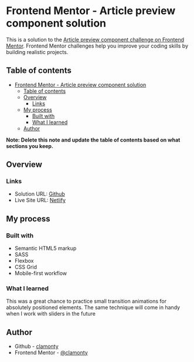 # Frontend Mentor - Article preview component solution

This is a solution to the [Article preview component challenge on Frontend Mentor](https://www.frontendmentor.io/challenges/article-preview-component-dYBN_pYFT). Frontend Mentor challenges help you improve your coding skills by building realistic projects. 

## Table of contents

- [Frontend Mentor - Article preview component solution](#frontend-mentor---article-preview-component-solution)
  - [Table of contents](#table-of-contents)
  - [Overview](#overview)
    - [Links](#links)
  - [My process](#my-process)
    - [Built with](#built-with)
    - [What I learned](#what-i-learned)
  - [Author](#author)

**Note: Delete this note and update the table of contents based on what sections you keep.**

## Overview

### Links

- Solution URL: [Github](https://github.com/clamonty/Frontendmentor.io/tree/main/Newbie/15.%20Article%20Preview%20Component)
- Live Site URL: [Netlify](https://clamonty-article-preview-component.netlify.app/)

## My process

### Built with

- Semantic HTML5 markup
- SASS
- Flexbox
- CSS Grid
- Mobile-first workflow


### What I learned

This was a great chance to practice small transition animations for absolutely positioned elements. The same technique will come in handy when I work with sliders in the future

## Author

- Github - [clamonty](https://github.com/clamonty)
- Frontend Mentor - [@clamonty](https://www.frontendmentor.io/profile/clamonty)

